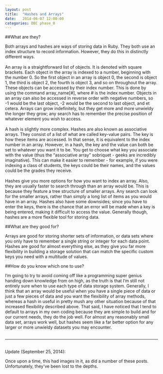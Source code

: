 ```yaml
---
layout: post
title:  "Hashes and Arrays"
date:   2014-06-07 12:00:00
categories: DBC phase_0
---
```


##What are they?

Both arrays and hashes are ways of storing data in Ruby. They both use an index structure to record information. However, they do this in distinctly different ways.
<br>
<br>
An array is a straightforward list of objects. It is denoted with square brackets. Each object in the array is indexed to a number, beginning with the number 0. So the first object in an array is object 0, the second is object 1, the third is object 2, the fourth is object 3, and so on throughout the array. These objects can be accessed by their index number. This is done by using the command array_name[#], where # is the index number. Objects in an array can also be accessed in reverse order with negative numbers, so -1 would be the last object, -2 would be the second to last object, and et cetera. Arrays can grow indefinitely, but they get more and more unwieldy the longer they grow; any search has to remember the precise position of whatever element you wish to access.
<br>
<br>
A hash is slightly more complex. Hashes are also known as associative arrays. They consist of a list of what are called key-value pairs. The key is how these items are accessed. In that sense, it is equivalent to the index number in an array. However, in a hash, the key and the value can both be set to whatever you want it to be. You get to choose what key you associate with the value (thus the “associative array” sobriquet - geeks are incredibly imaginative). This can make it easier to remember - for example, if you were indexing a class of students, the keys could be their names, and the values could be the grades they receive. 
<br>
<br>
Hashes give you more options for how you want to index an array. Also, they are usually faster to search through than an array would be. This is because they feature a tree structure of smaller arrays. Any search can look for the smaller arrays, rather than simply a long list of items as you would have in an array. Hashes also have some downsides; since you have to enter the keys, there is the chance that an error will be made when a key is being entered, making it difficult to access the value. Generally though, hashes are a more flexible tool for storing data.

##What are they good for?

Arrays are good for storing shorter sets of information, or data sets where you only have to remember a single string or integer for each data point. Hashes are good for almost everything else, as they give you far more flexibility in building a storage solution that can match the specific custom keys you need with a multitude of values.

##How do you know which one to use?

I’m going to try to avoid coming off like a programming super genius handing down knowledge from on high, as the truth is that I’m still not entirely sure when to use each type of data storage system. Generally, I think that an array would be useful when you have a single piece of data or just a few pieces of data and you want the flexibility of array methods, whereas a hash in useful in pretty mush any other situation because of that increased flexibility described above. That said, I have noticed that I tend to default to arrays in my own coding because they are simple to build and for our current needs, they do the job well. For almost any reasonably small data set, arrays work well, but hashes seem like a far better option for any larger or more unwieldy datasets you may encounter.
<br>
<br>
<hr>
<br>
Update (September 25, 2014):

Once upon a time, this had images in it, as did a number of these posts. Unfortunately, they've been lost to the depths.